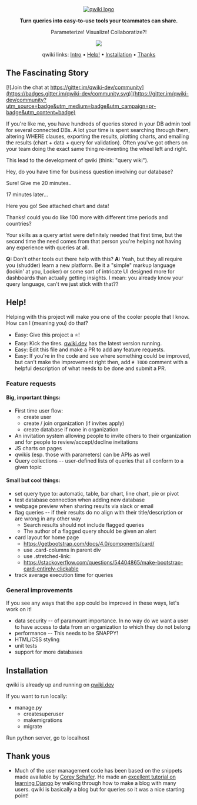 <div style="text-align: center">
  <a href="https://qwiki.dev">
    <img src="https://qwiki.dev/media/qwiki-logo.png" alt="qwiki logo">
  </a>

**Turn queries into easy-to-use tools your teammates can share.**

Parameterize! Visualize! Collaboratize?!


<a href="https://github.com/brianrisk/qwiki/graphs/contributors">
<img src="https://img.shields.io/github/contributors/brianrisk/qwiki.svg">
</a>

qwiki links: [Intro](#the-fascinating-story) • [Help!](#help) • [Installation](#installation) • [Thanks](#thank-yous)
</div>

## The Fascinating Story

[![Join the chat at https://gitter.im/qwiki-dev/community](https://badges.gitter.im/qwiki-dev/community.svg)](https://gitter.im/qwiki-dev/community?utm_source=badge&utm_medium=badge&utm_campaign=pr-badge&utm_content=badge)

If you're like me, you have hundreds of queries stored in your DB admin tool for several connected DBs. A lot your time
is spent searching through them, altering WHERE clauses, exporting the results, plotting charts, and emailing the
results (chart + data + query for validation). Often you've got others on your team doing the exact same thing
re-inventing the wheel left and right.

This lead to the development of qwiki (think: "query wiki").

Hey, do you have time for business question involving our database?

Sure!  Give me 20 minutes..

17 minutes later...

Here you go!  See attached chart and data!

Thanks!  could you do like 100 more with different time periods and countries?

Your skills as a query artist were definitely needed that first time, but the second time the need comes from that
person you're helping not having any experience with queries at all.

**Q:** Don't other tools out there help with this?
**A:** Yeah, but they all require you (shudder) learn a new platform. Be it a "simple" markup language (lookin' at you,
Looker)
or some sort of intricate UI designed more for dashboards than actually getting insights. I mean: you already know your
query language, can't we just stick with that??

## Help!

Helping with this project will make you one of the cooler people that I know. How can I (meaning you) do that?

* Easy:  Give this project a ⭐️!
* Easy:  Kick the tires.  [qwiki.dev](https://qwiki.dev) has the latest version running.
* Easy:  Edit this file and make a PR to add any feature requests.
* Easy:  If you're in the code and see where something could be improved, but can't make the improvement right then,
  add  `# TODO` comment with a helpful description of what needs to be done and submit a PR.

### Feature requests
#### Big, important things:
* First time user flow:
    * create user
    * create / join organization (if invites apply)
    * create database if none in organization
* An invitation system allowing people to invite others to their organization and for people to review/accept/decline
  invitations
* JS charts on pages
* qwikis (esp. those with parameters) can be APIs as well
* Query collections -- user-defined lists of queries that all conform to a given topic

#### Small but cool things:
* set query type to: automatic, table, bar chart, line chart, pie or pivot
* test database connection when adding new database
* webpage preview when sharing results via slack or email
* flag queries -- if their results do no align with their title/description or are wrong in any other way
    * Search results should not include flagged queries
    * The author of a flagged query should be given an alert
* card layout for home page
    * https://getbootstrap.com/docs/4.0/components/card/
    * use .card-columns in parent div
    * use .stretched-link:
    * https://stackoverflow.com/questions/54404865/make-bootstrap-card-entirely-clickable
* track average execution time for queries

### General improvements
If you see any ways that the app could be improved in these ways, let's work on it!

* data security -- of paramount importance. In no way do we want a user to have access to data from an organization to
  which they do not belong
* performance -- This needs to be SNAPPY!
* HTML/CSS styling
* unit tests
* support for more databases

## Installation
qwiki is already up and running on [qwiki.dev](https://qwiki.dev)

If you want to run locally:

* manage.py
    * createsuperuser
    * makemigrations
    * migrate

Run python server, go to localhost

## Thank yous
* Much of the user management code has been based on the snippets made available
  by [Corey Schafer](https://github.com/CoreyMSchafer/code_snippets). He made
  an [excellent tutorial on learning Django](https://www.youtube.com/playlist?list=PL-osiE80TeTtoQCKZ03TU5fNfx2UY6U4p)
  by walking through how to make a blog with many users. qwiki is basically a blog but for queries so it was a nice
  starting point!  

